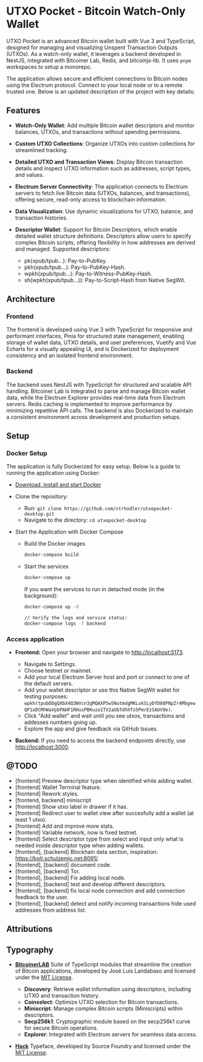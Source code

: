 # UTXO Pocket - Bitcoin Watch-Only Wallet

UTXO Pocket is an advanced Bitcoin wallet built with Vue 3 and TypeScript, designed for managing and visualizing Unspent Transaction Outputs (UTXOs). As a watch-only wallet, it leverages a backend developed in NestJS, integrated with Bitcoiner Lab, Redis, and bitcoinjs-lib. It uses `pnpm` workspaces to setup a monorepo. 

The application allows secure and efficient connections to Bitcoin nodes using the Electrum protocol. Connect to your local node or to a remote trusted one. Below is an updated description of the project with key details:

## Features

- **Watch-Only Wallet**: Add multiple Bitcoin wallet descriptors and monitor balances, UTXOs, and transactions without spending permissions.
- **Custom UTXO Collections**: Organize UTXOs into custom collections for streamlined tracking.
- **Detailed UTXO and Transaction Views**: Display Bitcoin transaction details and inspect UTXO information such as addresses, script types, and values.
- **Electrum Server Connectivity**: The application connects to Electrum servers to fetch live Bitcoin data (UTXOs, balances, and transactions), offering secure, read-only access to blockchain information.
- **Data Visualization**: Use dynamic visualizations for UTXO, balance, and transaction histories.
- **Descriptor Wallet**:    Support for Bitcoin Descriptors, which enable detailed wallet structure definitions. Descriptors allow users to specify complex Bitcoin scripts, offering flexibility in how addresses are derived and managed. Supported descriptors:

   - pk(xpub/tpub...): Pay-to-PubKey.
   - pkh(xpub/tpub...): Pay-to-PubKey-Hash.
   - wpkh(xpub/tpub...): Pay-to-Witness-PubKey-Hash.
   - sh(wpkh(xpub/tpub...)): Pay-to-Script-Hash from Native SegWit.

## Architecture

### Frontend

The frontend is developed using Vue 3 with TypeScript for responsive and performant interfaces, Pinia for structured state management, enabling storage of wallet data, UTXO details, and user preferences, Vuetify and Vue Echarts for a visually appealing UI, and is Dockerized for deployment consistency and an isolated frontend environment.

### Backend

The backend uses NestJS with TypeScript for structured and scalable API handling. Bitcoiner Lab is integrated to parse and manage Bitcoin wallet data, while the Electrum Explorer provides real-time data from Electrum servers. Redis caching is implemented to improve performance by minimizing repetitive API calls. The backend is also Dockerized to maintain a consistent environment across development and production setups.

## Setup

### Docker Setup

The application is fully Dockerized for easy setup. Below is a guide to running the application using Docker:

   - [Download, install and start Docker](https://www.docker.com/)

   - Clone the repository:

        -   Run: `git clone https://github.com/strhodler/utxopocket-desktop.git`
        -   Navigate to the directory: `cd utxopocket-desktop`

   - Start the Application with Docker Compose

     - Build the Docker images

        ```bash
        docker-compose build
        ```

     - Start the services

        ```bash
        docker-compose up
        ```

        If you want the services to run in detached mode (in the background):

        ```bash
        docker-compose up -d

        // Verify the logs and service status:
        docker-compose logs -f backend
        ```

### Access application

   - **Frontend:** Open your browser and navigate to [http://localhost:5173](http://localhost:5173).
     - Navigate to Settings.
     - Choose testnet or mainnet.
     - Add your local Electrum Server host and port or connect to one of the default servers.
     - Add your wallet descriptor or use this Native SegWit wallet for testing purposes: `wpkh(tpubDDgQXbX4Q3WVcn3gMQAXP5w5NutmdgMKLukSLyDfD88PNpZr4MbgewQP1oDCMhWaVpbPAHF1RHusPBKuzo1TV2aUbTdhhTs5PmrEzSAUV9e)`.
     - Click "Add wallet" and wait until you see utxos, transactions and addesses numbers going up.
     - Explore the app and give feedback via GitHub Issues.
  
   - **Backend:** If you need to access the backend endpoints directly, use [http://localhost:3000](http://localhost:3000).


## @TODO

- [frontend] Preview descriptor type when identified while adding wallet.
- [frontend] Wallet Terminal feature.
- [frontend] Rework styles.
- [frontend, backend] miniscript
- [frontend] Show utxo label in drawer if it has.
- [frontend] Redirect user to wallet view after succesfully add a wallet (at least 1 utxo).
- [frontend] Add and improve more stats.
- [frontend] Variable network, now is fixed testnet.
- [frontend] Select descriptor type from select and input only what is needed inside descriptor type when adding wallets.
- [frontend], [backend] Blockhain data section, inspiration: <https://bolt.schulzemic.net:8091/>.
- [frontend], [backend] document code.
- [frontend], [backend] Tor.
- [frontend], [backend] Fix adding local node.
- [frontend], [backend] test and develop different descriptors.
- [frontend], [backend] fix local node connection and add connection feedback to the user.
- [frontend], [backend] detect and notify incoming transactions hide used addresses from address list.

## Attributions

## Typography

- **[BitcoinerLAB](https://github.com/bitcoinerlab)** 
  Suite of TypeScript modules that streamline the creation of Bitcoin applications, developed by José Luis Landabaso and licensed under the [MIT License](https://opensource.org/licenses/MIT).
  - **Discovery**: Retrieve wallet information using descriptors, including UTXO and transaction history.
  - **Coinselect**: Optimize UTXO selection for Bitcoin transactions.
  - **Miniscript**: Manage complex Bitcoin scripts (Miniscripts) within descriptors.
  - **Secp256k1**: Cryptographic module based on the secp256k1 curve for secure Bitcoin operations.
  - **Explorer**: Integrated with Electrum servers for seamless data access.
  
- **[Hack](https://github.com/source-foundry/Hack)** 
  Typeface, developed by Source Foundry and licensed under the [MIT License](https://opensource.org/licenses/MIT).

